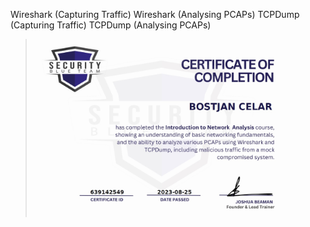 Wireshark (Capturing Traffic)
Wireshark (Analysing PCAPs)
TCPDump (Capturing Traffic)
TCPDump (Analysing PCAPs)


> <img width="400" src="https://github.com/C3LKO/Security-Blue-Team/blob/main/Assets/Introduction%20to%20Network%20Analysis-course.jpg"> <br>
